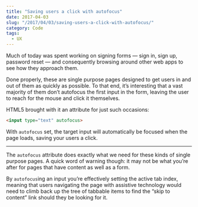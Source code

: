 ```yaml
---
title: "Saving users a click with autofocus"
date: 2017-04-03
slug: "/2017/04/03/saving-users-a-click-with-autofocus/"
category: Code
tags:
  - UX
---
```


Much of today was spent working on signing forms — sign in, sign up, password reset — and consequently browsing around other web apps to see how they approach them.

Done properly, these are single purpose pages designed to get users in and out of them as quickly as possible. To that end, it’s interesting that a vast majority of them don’t autofocus the first input in the form, leaving the user to reach for the mouse and click it themselves.

HTML5 brought with it an attribute for just such occasions:

```html
<input type="text" autofocus>
```

With `autofocus` set, the target input will automatically be focused when the page loads, saving your users a click.

* * *

The `autofocus` attribute does exactly what we need for these kinds of single purpose pages. A quick word of warning though: it may not be what you’re after for pages that have content as well as a form.

By `autofocus`ing an input you’re effectively setting the active tab index, meaning that users navigating the page with assistive technology would need to climb back up the tree of tabbable items to find the “skip to content” link should they be looking for it.

